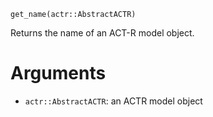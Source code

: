 ```
get_name(actr::AbstractACTR)
```

Returns the name of an ACT-R model object. 

# Arguments

  * `actr::AbstractACTR`: an ACTR model object
